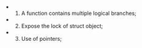 - 1. A function contains multiple logical branches;
- 2. Expose the lock of struct object;
- 3. Use of pointers;